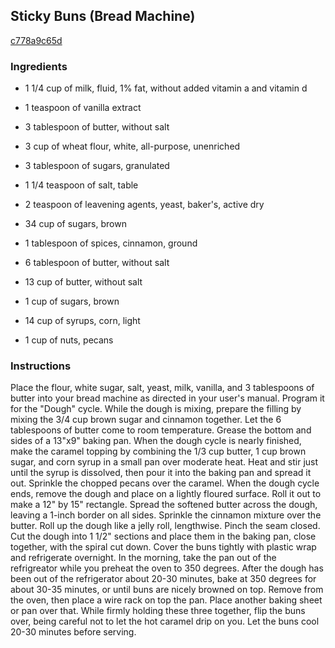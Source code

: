 ## Sticky Buns (Bread Machine)

[c778a9c65d](http://www.food.com/recipe/sticky-buns-bread-machine-399666)

### Ingredients

 - 1 1/4 cup of milk, fluid, 1% fat, without added vitamin a and vitamin d

 - 1 teaspoon of vanilla extract

 - 3 tablespoon of butter, without salt

 - 3 cup of wheat flour, white, all-purpose, unenriched

 - 3 tablespoon of sugars, granulated

 - 1 1/4 teaspoon of salt, table

 - 2 teaspoon of leavening agents, yeast, baker's, active dry

 - 34 cup of sugars, brown

 - 1 tablespoon of spices, cinnamon, ground

 - 6 tablespoon of butter, without salt

 - 13 cup of butter, without salt

 - 1 cup of sugars, brown

 - 14 cup of syrups, corn, light

 - 1 cup of nuts, pecans

### Instructions

Place the flour, white sugar, salt, yeast, milk, vanilla, and 3 tablespoons of butter into your bread machine as directed in your user's manual. Program it for the "Dough" cycle. While the dough is mixing, prepare the filling by mixing the 3/4 cup brown sugar and cinnamon together. Let the 6 tablespoons of butter come to room temperature. Grease the bottom and sides of a 13"x9" baking pan. When the dough cycle is nearly finished, make the caramel topping by combining the 1/3 cup butter, 1 cup brown sugar, and corn syrup in a small pan over moderate heat. Heat and stir just until the syrup is dissolved, then pour it into the baking pan and spread it out. Sprinkle the chopped pecans over the caramel. When the dough cycle ends, remove the dough and place on a lightly floured surface. Roll it out to make a 12" by 15" rectangle. Spread the softened butter across the dough, leaving a 1-inch border on all sides. Sprinkle the cinnamon mixture over the butter. Roll up the dough like a jelly roll, lengthwise. Pinch the seam closed. Cut the dough into 1 1/2" sections and place them in the baking pan, close together, with the spiral cut down. Cover the buns tightly with plastic wrap and refrigerate overnight. In the morning, take the pan out of the refrigreator while you preheat the oven to 350 degrees. After the dough has been out of the refrigerator about 20-30 minutes, bake at 350 degrees for about 30-35 minutes, or until buns are nicely browned on top. Remove from the oven, then place a wire rack on top the pan. Place another baking sheet or pan over that. While firmly holding these three together, flip the buns over, being careful not to let the hot caramel drip on you. Let the buns cool 20-30 minutes before serving.